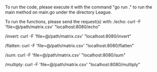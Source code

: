 To run the code, please execute it with the command "go run ." to run the main method on main.go under the directory League.

To run the functions, please send the request(s) with:
/echo:
        curl -F 'file=@/path/matrix.csv' "localhost:8080/echo"

/invert:
        curl -F 'file=@/path/matrix.csv' "localhost:8080/invert"

/flatten:
        curl -F 'file=@/path/matrix.csv' "localhost:8080/flatten"

/sum:
        curl -F 'file=@/path/matrix.csv' "localhost:8080/sum"
        
/multiply:
        curl -F 'file=@/path/matrix.csv' "localhost:8080/multiply"